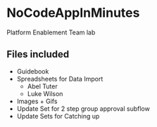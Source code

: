 # NoCodeAppInMinutes

Platform Enablement Team lab

## Files included

* Guidebook
* Spreadsheets for Data Import
  * Abel Tuter
  * Luke Wilson
* Images + Gifs
* Update Set for 2 step group approval subflow
* Update Sets for Catching up
